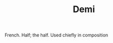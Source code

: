 ---
title: Demi
letter: D
permalink: "/definitions/bld-demi.html"
body: French. Half; the half. Used chiefly in composition
published_at: '2018-07-07'
source: Black's Law Dictionary 2nd Ed (1910)
layout: post
---